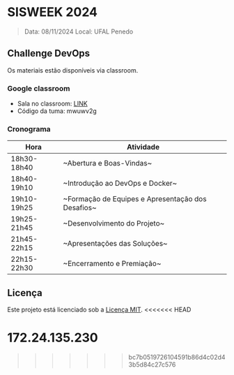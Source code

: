 # SISWEEK 2024

> Data: 08/11/2024
> Local: UFAL Penedo

## Challenge DevOps

Os materiais estão disponíveis via classroom.

### Google classroom

- Sala no classroom: [LINK](https://classroom.google.com/c/NzI5MTg1MzA3NzYw?cjc=mwuwv2g) <br/>
- Código da tuma: mwuwv2g

### Cronograma

|Hora|Atividade|
|-|-|
|18h30-18h40|~Abertura e Boas-Vindas~|
|18h40-19h10|~Introdução ao DevOps e Docker~|
|19h10-19h25|~Formação de Equipes e Apresentação dos Desafios~|
|19h25-21h45|~Desenvolvimento do Projeto~|
|21h45-22h15|~Apresentações das Soluções~|
|22h15-22h30|~Encerramento e Premiação~|

## Licença

Este projeto está licenciado sob a [Licença MIT](LICENSE).
<<<<<<< HEAD























172.24.135.230
=======
>>>>>>> bc7b0519726104591b86d4c02d43b5d84c27c576
